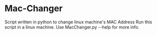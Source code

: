 # Mac-Changer
Script written in python to change linux machine's MAC Address
Run this script in a linux machine.
Use MacChanger.py --help for more info.
